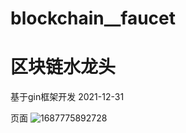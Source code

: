 # blockchain__faucet

# 区块链水龙头

基于gin框架开发  2021-12-31

页面
![1687775892728](https://github.com/Throb688/blockchain__faucet/assets/77827171/01bbe711-12c5-4cee-916b-3f619c9147f0)


